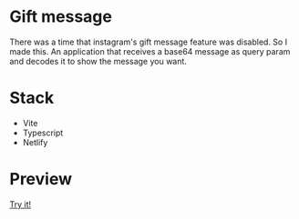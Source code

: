 # Gift message

There was a time that instagram's gift message feature was disabled. So I made this. An application that receives a base64 message as query param and decodes it to show the message you want.

# Stack

- Vite
- Typescript
- Netlify

# Preview
[Try it! ](https://ig-msg.netlify.app/?msg=aHR0cHM6Ly93d3cueW91dHViZS5jb20vd2F0Y2g/dj1kUXc0dzlXZ1hjUQ==)